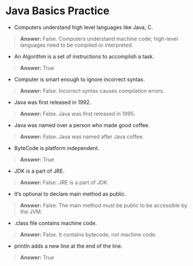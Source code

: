 # Java Basics Practice

- Computers understand high level languages like Java, C.  
> **Answer:** False. Computers understand machine code; high-level languages need to be compiled or interpreted.

- An Algorithm is a set of instructions to accomplish a task.  
> **Answer:** True

- Computer is smart enough to ignore incorrect syntax.  
> **Answer:** False. Incorrect syntax causes compilation errors.

- Java was first released in 1992.  
> **Answer:** False. Java was first released in 1995.
 
- Java was named over a person who made good coffee.  
> **Answer:** False. Java was named after Java coffee.

- ByteCode is platform independent.  
> **Answer:** True

- JDK is a part of JRE.  
> **Answer:** False. JRE is a part of JDK.

- It’s optional to declare main method as public.  
> **Answer:** False. The main method must be public to be accessible by the JVM.

- .class file contains machine code.  
> **Answer:** False. It contains bytecode, not machine code.

- println adds a new line at the end of the line.  
> **Answer:** True